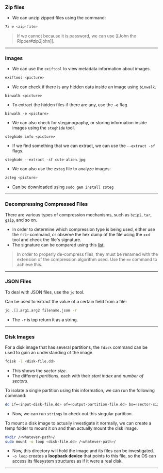 
### Zip files

- We can unzip zipped files using the command:
```bash
7z e <zip-file>
```

> If we cannot because it is password, we can use [[John the Ripper#zip2john]].

---
### Images

- We can use the `exiftool` to view metadata information about images.
```bash
exiftool <picture>
```

- We can check if there is any hidden data inside an image using `binwalk`.
```shell
binwalk <picture>
```

- To extract the hidden files if there are any, use the `-e` flag.
```shell
binwalk -e <picture>
```

- We can also check for steganography, or storing information inside images using the `steghide` tool.
```shell
steghide info <picture>
```

- If we find something that we can extract, we can use the `--extract -sf` flags.
```shell
steghide --extract -sf cute-alien.jpg 
```

- We can also use the `zsteg` file to analyze images:
```bash
zsteg <picture>
```
- Can be downloaded using `sudo gem install zsteg`

---
### Decompressing Compressed Files

There are various types of compression mechanisms, such as `bzip2`, `tar`, `gzip`, and so on.
- In order to determine which compression type is being used, either use the `file` command, or observe the hex dump of the file using the `xxd` tool and check the file's signature.
- The signature can be compared using this [list](https://en.wikipedia.org/wiki/List_of_file_signatures).

> In order to properly de-compress files, they must be renamed with the extension of the compression algorithm used. Use the `mv` command to achieve this.

---
### JSON Files

To deal with JSON files, use the `jq` tool.

Can be used to extract the value of a certain field from a file:
```bash
jq .[].arg1.arg2 filename.json -r
```
- The `-r` is top return it as a string.

---
### Disk Images

For a disk image that has several partitions, the `fdisk` command can be used to gain an understanding of the image.
```bash
fdisk -l <disk-file.dd>
```
- This shows the *sector size*.
- The different *partitions*, each with their *start index* and *number of sectors*.

To isolate a single partition using this information, we can run the following command:
```bash
dd if=<input-disk-file.dd> of=<output-partition-file.dd> bs=<sector-size> skip=<start-index> count=<number-of-sectors>
```
- Now, we can run `strings` to check out this singular partition.

To mount a disk image to actually investigate it normally, we can create a temp folder to mount it on and then actually mount the disk image.
```bash
mkdir /<whatever-path>/
sudo mount -o loop <disk-file.dd> /<whatever-path>/ 
```
- Now, this directory will hold the image and its files can be investigated.
- `-o loop` creates a **loopback device** that points to this file, so the OS can access its filesystem structures as if it were a real disk.

---

